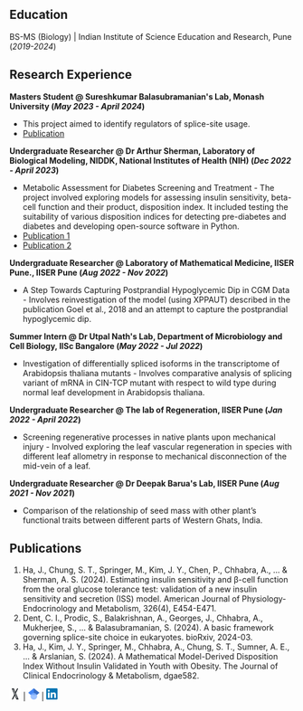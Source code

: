 ## Education

BS-MS (Biology) | Indian Institute of Science Education and Research, Pune (_2019-2024_)


## Research Experience
**Masters Student @ Sureshkumar Balasubramanian's Lab, Monash University (_May 2023 - April 2024_)**
- This project aimed to identify regulators of splice-site usage.
- [Publication](https://www.biorxiv.org/content/10.1101/2024.03.21.586179v1.abstract)

**Undergraduate Researcher @ Dr Arthur Sherman, Laboratory of Biological Modeling, NIDDK, National Institutes of Health (NIH) (_Dec 2022 -  April 2023_)**
- Metabolic Assessment for Diabetes Screening and Treatment - The project involved exploring models for assessing insulin sensitivity, beta-cell function and their product, disposition index. It included testing the suitability of various disposition indices for detecting pre-diabetes and diabetes and developing open-source software in Python.
- [Publication 1](https://journals.physiology.org/doi/abs/10.1152/ajpendo.00189.2023)
- [Publication 2](https://academic.oup.com/jcem/advance-article-abstract/doi/10.1210/clinem/dgae582/7738986?redirectedFrom=fulltext)

**Undergraduate Researcher @ Laboratory of Mathematical Medicine, IISER Pune., IISER Pune (_Aug 2022 -  Nov 2022_)**
- A Step Towards Capturing Postprandial Hypoglycemic Dip in CGM Data - Involves reinvestigation of the model (using XPPAUT) described in the publication Goel et al., 2018 and an attempt to capture the postprandial hypoglycemic dip.

**Summer Intern @ Dr Utpal Nath's Lab, Department of Microbiology and Cell Biology, IISc Bangalore (_May 2022 -  Jul 2022_)**
- Investigation of differentially spliced isoforms in the transcriptome of Arabidopsis thaliana mutants - Involves comparative analysis of splicing variant of mRNA in CIN-TCP mutant with respect to wild type during normal leaf development in Arabidopsis thaliana.
 
**Undergraduate Researcher @ The lab of Regeneration, IISER Pune (_Jan 2022 -  April 2022_)**
- Screening regenerative processes in native plants upon mechanical injury - Involved exploring the leaf vascular regeneration in species with different leaf allometry in response to mechanical disconnection of the mid-vein of a leaf.

**Undergraduate Researcher @ Dr Deepak Barua's Lab, IISER Pune (_Aug 2021 - Nov 2021_)**
- Comparison of the relationship of seed mass with other plant’s functional traits between different parts of Western Ghats, India.


## Publications
1. Ha, J., Chung, S. T., Springer, M., Kim, J. Y., Chen, P., Chhabra, A., ... & Sherman, A. S. (2024). Estimating insulin sensitivity and β-cell function from the oral glucose tolerance test: validation of a new insulin sensitivity and secretion (ISS) model. American Journal of Physiology-Endocrinology and Metabolism, 326(4), E454-E471.
2. Dent, C. I., Prodic, S., Balakrishnan, A., Georges, J., Chhabra, A., Mukherjee, S., ... & Balasubramanian, S. (2024). A basic framework governing splice-site choice in eukaryotes. bioRxiv, 2024-03.
3. Ha, J., Kim, J. Y., Springer, M., Chhabra, A., Chung, S. T., Sumner, A. E., ... & Arslanian, S. (2024). A Mathematical Model-Derived Disposition Index Without Insulin Validated in Youth with Obesity. The Journal of Clinical Endocrinology & Metabolism, dgae582.

[<img src="/Images/X-Logo.png" width="20" height="20">](https://x.com/Aaryan__Chhabra) | [<img src="/Images/Google_Scholar_logo.svg.png" width="20" height="20">](https://scholar.google.com/citations?user=ikNtX5wAAAAJ&hl=en) | [<img src="/Images/LinkedIn_logo_initials.png" width="20" height="20">](https://www.linkedin.com/in/aaryan-chhabra-947ab6243/)

